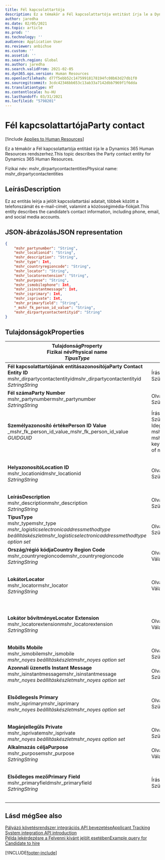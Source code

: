 ```yaml
---
title: Fél kapcsolattartója
description: Ez a témakör a Fél kapcsolattartója entitást írja le a Dynamics 365 Human Resources rendszerhez.
author: jaredha
ms.date: 02/05/2021
ms.topic: article
ms.prod: ''
ms.technology: ''
audience: Application User
ms.reviewer: anbichse
ms.custom: ''
ms.assetid: ''
ms.search.region: Global
ms.author: jaredha
ms.search.validFrom: 2021-02-05
ms.dyn365.ops.version: Human Resources
ms.openlocfilehash: d77f5ebb52c14759918178194fc08b63d27db1f0
ms.sourcegitcommit: 3cdc42346bb653c13ab33a7142dbb7969f1f6dda
ms.translationtype: HT
ms.contentlocale: hu-HU
ms.lasthandoff: 03/31/2021
ms.locfileid: "5798201"
---
```

# <a name="party-contact"></a><span data-ttu-id="0a22f-103">Fél kapcsolattartója</span><span class="sxs-lookup"><span data-stu-id="0a22f-103">Party contact</span></span>

[!include [Applies to Human Resources](../includes/applies-to-hr.md)]

<span data-ttu-id="0a22f-104">Ez a témakör a Fél kapcsolattartója entitást írja le a Dynamics 365 Human Resources rendszerhez.</span><span class="sxs-lookup"><span data-stu-id="0a22f-104">This topic describes the Party contact entity for Dynamics 365 Human Resources.</span></span>

<span data-ttu-id="0a22f-105">Fizikai név: mshr_dirpartycontactentities</span><span class="sxs-lookup"><span data-stu-id="0a22f-105">Physical name: mshr_dirpartycontactentities</span></span>

## <a name="description"></a><span data-ttu-id="0a22f-106">Leírás</span><span class="sxs-lookup"><span data-stu-id="0a22f-106">Description</span></span>

<span data-ttu-id="0a22f-107">Ez az entitás leírja a jelölt kapcsolattartási adatait, többek között a telefonszámát és e-mail-címét, valamint a közösségimédia-fiókjait.</span><span class="sxs-lookup"><span data-stu-id="0a22f-107">This entity describes the candidate’s contact information, including phone, email, and social media accounts.</span></span>

## <a name="json-representation"></a><span data-ttu-id="0a22f-108">JSON-ábrázolás</span><span class="sxs-lookup"><span data-stu-id="0a22f-108">JSON representation</span></span>

```json
{
    "mshr_partynumber": "String",
    "mshr_locationid": "String",
    "mshr_description": "String",
    "mshr_type": Int,
    "mshr_countryregioncode": "String",
    "mshr_locator": "String",
    "mshr_locatorextension": "String",
    "mshr_purpose": "String",
    "mshr_ismobilephone": Int,
    "mshr_isinstantmessage": Int,
    "mshr_isprimary": Int,
    "mshr_isprivate": Int,
    "mshr_primaryfield": "String",
    "_mshr_fk_person_id_value": "String",
    "mshr_dirpartycontactentityid": "String"
}
```

## <a name="properties"></a><span data-ttu-id="0a22f-109">Tulajdonságok</span><span class="sxs-lookup"><span data-stu-id="0a22f-109">Properties</span></span>

| <span data-ttu-id="0a22f-110">Tulajdonság</span><span class="sxs-lookup"><span data-stu-id="0a22f-110">Property</span></span><br><span data-ttu-id="0a22f-111">**Fizikai név**</span><span class="sxs-lookup"><span data-stu-id="0a22f-111">**Physical name**</span></span><br><span data-ttu-id="0a22f-112">**_Típus_**</span><span class="sxs-lookup"><span data-stu-id="0a22f-112">**_Type_**</span></span> | <span data-ttu-id="0a22f-113">Használat</span><span class="sxs-lookup"><span data-stu-id="0a22f-113">Use</span></span> | <span data-ttu-id="0a22f-114">Leírás</span><span class="sxs-lookup"><span data-stu-id="0a22f-114">Description</span></span> |
| --- | --- | --- |
| <span data-ttu-id="0a22f-115">**Fél kapcsolattartójának entitásazonosítója**</span><span class="sxs-lookup"><span data-stu-id="0a22f-115">**Party Contact Entity ID**</span></span><br><span data-ttu-id="0a22f-116">mshr_dirpartycontactentityid</span><span class="sxs-lookup"><span data-stu-id="0a22f-116">mshr_dirpartycontactentityid</span></span><br><span data-ttu-id="0a22f-117">*Sztring*</span><span class="sxs-lookup"><span data-stu-id="0a22f-117">*String*</span></span> | <span data-ttu-id="0a22f-118">Írásvédett</span><span class="sxs-lookup"><span data-stu-id="0a22f-118">Read-only</span></span><br><span data-ttu-id="0a22f-119">Szükséges</span><span class="sxs-lookup"><span data-stu-id="0a22f-119">Required</span></span> | <span data-ttu-id="0a22f-120">Az entitásrekord rendszer által generált egyedi azonosítója.</span><span class="sxs-lookup"><span data-stu-id="0a22f-120">System-generated unique identifier for the entity record.</span></span> |
| <span data-ttu-id="0a22f-121">**Fél száma**</span><span class="sxs-lookup"><span data-stu-id="0a22f-121">**Party Number**</span></span><br><span data-ttu-id="0a22f-122">mshr_partynumber</span><span class="sxs-lookup"><span data-stu-id="0a22f-122">mshr_partynumber</span></span><br><span data-ttu-id="0a22f-123">*Sztring*</span><span class="sxs-lookup"><span data-stu-id="0a22f-123">*String*</span></span> | <span data-ttu-id="0a22f-124">Olvasás/írás</span><span class="sxs-lookup"><span data-stu-id="0a22f-124">Read/write</span></span><br><span data-ttu-id="0a22f-125">Szükséges</span><span class="sxs-lookup"><span data-stu-id="0a22f-125">Required</span></span> | <span data-ttu-id="0a22f-126">A társított fél (személy) rekordjának azonosítója.</span><span class="sxs-lookup"><span data-stu-id="0a22f-126">The ID of the associated party (person) record.</span></span> |
| <span data-ttu-id="0a22f-127">**Személyazonosító értéke**</span><span class="sxs-lookup"><span data-stu-id="0a22f-127">**Person ID Value**</span></span><br><span data-ttu-id="0a22f-128">_mshr_fk_person_id_value</span><span class="sxs-lookup"><span data-stu-id="0a22f-128">_mshr_fk_person_id_value</span></span><br><span data-ttu-id="0a22f-129">*GUID*</span><span class="sxs-lookup"><span data-stu-id="0a22f-129">*GUID*</span></span> | <span data-ttu-id="0a22f-130">Írásvédett</span><span class="sxs-lookup"><span data-stu-id="0a22f-130">Read-only</span></span><br><span data-ttu-id="0a22f-131">Szükséges</span><span class="sxs-lookup"><span data-stu-id="0a22f-131">Required</span></span><br><span data-ttu-id="0a22f-132">Idegen kulcs: mshr_dirpersonentityid / mshr_dirpersonentity</span><span class="sxs-lookup"><span data-stu-id="0a22f-132">Foreign key: mshr_dirpersonentityid of mshr_dirpersonentity</span></span> | <span data-ttu-id="0a22f-133">A fél (személy) entitásrekord rendszer által generált egyedi azonosítója.</span><span class="sxs-lookup"><span data-stu-id="0a22f-133">The system-generated identifier of the party (person) entity record.</span></span> |
| <span data-ttu-id="0a22f-134">**Helyazonosító**</span><span class="sxs-lookup"><span data-stu-id="0a22f-134">**Location ID**</span></span><br><span data-ttu-id="0a22f-135">mshr_locationid</span><span class="sxs-lookup"><span data-stu-id="0a22f-135">mshr_locationid</span></span><br><span data-ttu-id="0a22f-136">*Sztring*</span><span class="sxs-lookup"><span data-stu-id="0a22f-136">*String*</span></span> | <span data-ttu-id="0a22f-137">Olvasás/írás</span><span class="sxs-lookup"><span data-stu-id="0a22f-137">Read/write</span></span><br><span data-ttu-id="0a22f-138">Szükséges</span><span class="sxs-lookup"><span data-stu-id="0a22f-138">Required</span></span> | <span data-ttu-id="0a22f-139">A címrekord helyazonosítója.</span><span class="sxs-lookup"><span data-stu-id="0a22f-139">The location ID of the address record.</span></span> <span data-ttu-id="0a22f-140">Beállítás egy mshr_logisticspostaladdresslocationcdsentity entitásban.</span><span class="sxs-lookup"><span data-stu-id="0a22f-140">Set up in mshr_logisticspostaladdresslocationcdsentity entity.</span></span> |
| <span data-ttu-id="0a22f-141">**Leírás**</span><span class="sxs-lookup"><span data-stu-id="0a22f-141">**Description**</span></span><br><span data-ttu-id="0a22f-142">mshr_description</span><span class="sxs-lookup"><span data-stu-id="0a22f-142">mshr_description</span></span><br><span data-ttu-id="0a22f-143">*Sztring*</span><span class="sxs-lookup"><span data-stu-id="0a22f-143">*String*</span></span> | <span data-ttu-id="0a22f-144">Olvasás/írás</span><span class="sxs-lookup"><span data-stu-id="0a22f-144">Read/write</span></span><br><span data-ttu-id="0a22f-145">Szükséges</span><span class="sxs-lookup"><span data-stu-id="0a22f-145">Required</span></span> | <span data-ttu-id="0a22f-146">A kapcsolattartó részleteinek leírása.</span><span class="sxs-lookup"><span data-stu-id="0a22f-146">The description of the contact details.</span></span> |
| <span data-ttu-id="0a22f-147">**Típus**</span><span class="sxs-lookup"><span data-stu-id="0a22f-147">**Type**</span></span><br><span data-ttu-id="0a22f-148">mshr_type</span><span class="sxs-lookup"><span data-stu-id="0a22f-148">mshr_type</span></span><br><span data-ttu-id="0a22f-149">*mshr_logisticselectronicaddressmethodtype beállításkészlet*</span><span class="sxs-lookup"><span data-stu-id="0a22f-149">*mshr_logisticselectronicaddressmethodtype option set*</span></span> | <span data-ttu-id="0a22f-150">Olvasás/írás</span><span class="sxs-lookup"><span data-stu-id="0a22f-150">Read/write</span></span><br><span data-ttu-id="0a22f-151">Szükséges</span><span class="sxs-lookup"><span data-stu-id="0a22f-151">Required</span></span> | <span data-ttu-id="0a22f-152">A kapcsolattartó részleteinek típusa.</span><span class="sxs-lookup"><span data-stu-id="0a22f-152">The contact detail type.</span></span> |
| <span data-ttu-id="0a22f-153">**Ország/régió kódja**</span><span class="sxs-lookup"><span data-stu-id="0a22f-153">**Country Region Code**</span></span><br><span data-ttu-id="0a22f-154">mshr_countryregioncode</span><span class="sxs-lookup"><span data-stu-id="0a22f-154">mshr_countryregioncode</span></span><br><span data-ttu-id="0a22f-155">*Sztring*</span><span class="sxs-lookup"><span data-stu-id="0a22f-155">*String*</span></span> | <span data-ttu-id="0a22f-156">Olvasás/írás</span><span class="sxs-lookup"><span data-stu-id="0a22f-156">Read/write</span></span><br><span data-ttu-id="0a22f-157">Választható</span><span class="sxs-lookup"><span data-stu-id="0a22f-157">Optional</span></span> | <span data-ttu-id="0a22f-158">A címhez tartozó ország vagy régió megadása</span><span class="sxs-lookup"><span data-stu-id="0a22f-158">The country or region of the address.</span></span> |
| <span data-ttu-id="0a22f-159">**Lokátor**</span><span class="sxs-lookup"><span data-stu-id="0a22f-159">**Locator**</span></span><br><span data-ttu-id="0a22f-160">mshr_locator</span><span class="sxs-lookup"><span data-stu-id="0a22f-160">mshr_locator</span></span><br><span data-ttu-id="0a22f-161">*Sztring*</span><span class="sxs-lookup"><span data-stu-id="0a22f-161">*String*</span></span> | <span data-ttu-id="0a22f-162">Olvasás/írás</span><span class="sxs-lookup"><span data-stu-id="0a22f-162">Read/write</span></span><br><span data-ttu-id="0a22f-163">Választható</span><span class="sxs-lookup"><span data-stu-id="0a22f-163">Optional</span></span> | <span data-ttu-id="0a22f-164">A kapcsolattartó adatai.</span><span class="sxs-lookup"><span data-stu-id="0a22f-164">The contact details.</span></span> <span data-ttu-id="0a22f-165">Ha például a típus **E-mail-cím**, akkor ez a mező a jelölt e-mail-címét tartalmazza.</span><span class="sxs-lookup"><span data-stu-id="0a22f-165">For example, if the type is **Email address**, then this field contains the candidate’s email address.</span></span> |
| <span data-ttu-id="0a22f-166">**Lokátor bővítménye**</span><span class="sxs-lookup"><span data-stu-id="0a22f-166">**Locator Extension**</span></span><br><span data-ttu-id="0a22f-167">mshr_locatorextension</span><span class="sxs-lookup"><span data-stu-id="0a22f-167">mshr_locatorextension</span></span><br><span data-ttu-id="0a22f-168">*Sztring*</span><span class="sxs-lookup"><span data-stu-id="0a22f-168">*String*</span></span> | <span data-ttu-id="0a22f-169">Olvasás/írás</span><span class="sxs-lookup"><span data-stu-id="0a22f-169">Read/write</span></span><br><span data-ttu-id="0a22f-170">Választható</span><span class="sxs-lookup"><span data-stu-id="0a22f-170">Optional</span></span> | <span data-ttu-id="0a22f-171">A lokátor bővítménye.</span><span class="sxs-lookup"><span data-stu-id="0a22f-171">The locator extension.</span></span> <span data-ttu-id="0a22f-172">Ha például a típus **Telefon**, ez a tulajdonság a telefonszámmelléket tartalmazza.</span><span class="sxs-lookup"><span data-stu-id="0a22f-172">For example, if the type is **Phone**, then this property would contain the phone number extension.</span></span> |
| <span data-ttu-id="0a22f-173">**Mobil**</span><span class="sxs-lookup"><span data-stu-id="0a22f-173">**Is Mobile**</span></span><br><span data-ttu-id="0a22f-174">mshr_ismobile</span><span class="sxs-lookup"><span data-stu-id="0a22f-174">mshr_ismobile</span></span><br><span data-ttu-id="0a22f-175">*mshr_noyes beállításkészlet*</span><span class="sxs-lookup"><span data-stu-id="0a22f-175">*mshr_noyes option set*</span></span> | <span data-ttu-id="0a22f-176">Olvasás/írás</span><span class="sxs-lookup"><span data-stu-id="0a22f-176">Read/write</span></span><br><span data-ttu-id="0a22f-177">Szükséges</span><span class="sxs-lookup"><span data-stu-id="0a22f-177">Required</span></span> | <span data-ttu-id="0a22f-178">Azt adja meg, hogy a telefon mobiltelefonszám-e.</span><span class="sxs-lookup"><span data-stu-id="0a22f-178">Specifies whether the phone is a mobile number.</span></span> |
| <span data-ttu-id="0a22f-179">**Azonnali üzenet**</span><span class="sxs-lookup"><span data-stu-id="0a22f-179">**Is Instant Message**</span></span><br><span data-ttu-id="0a22f-180">mshr_isinstantmessage</span><span class="sxs-lookup"><span data-stu-id="0a22f-180">mshr_isinstantmessage</span></span><br><span data-ttu-id="0a22f-181">*mshr_noyes beállításkészlet*</span><span class="sxs-lookup"><span data-stu-id="0a22f-181">*mshr_noyes option set*</span></span> | <span data-ttu-id="0a22f-182">Olvasás/írás</span><span class="sxs-lookup"><span data-stu-id="0a22f-182">Read/write</span></span><br><span data-ttu-id="0a22f-183">Szükséges</span><span class="sxs-lookup"><span data-stu-id="0a22f-183">Required</span></span> | <span data-ttu-id="0a22f-184">Megadja, hogy a telefon engedélyezve van-e azonnali üzenetküldésre.</span><span class="sxs-lookup"><span data-stu-id="0a22f-184">Specifies whether the phone is enabled for instant messaging.</span></span> |
| <span data-ttu-id="0a22f-185">**Elsődleges**</span><span class="sxs-lookup"><span data-stu-id="0a22f-185">**Is Primary**</span></span><br><span data-ttu-id="0a22f-186">mshr_isprimary</span><span class="sxs-lookup"><span data-stu-id="0a22f-186">mshr_isprimary</span></span><br><span data-ttu-id="0a22f-187">*mshr_noyes beállításkészlet*</span><span class="sxs-lookup"><span data-stu-id="0a22f-187">*mshr_noyes option set*</span></span> | <span data-ttu-id="0a22f-188">Olvasás/írás</span><span class="sxs-lookup"><span data-stu-id="0a22f-188">Read/write</span></span><br><span data-ttu-id="0a22f-189">Szükséges</span><span class="sxs-lookup"><span data-stu-id="0a22f-189">Required</span></span> | <span data-ttu-id="0a22f-190">Meghatározza a kapcsolattartó típusának elsődleges kapcsolattartóját.</span><span class="sxs-lookup"><span data-stu-id="0a22f-190">Determines the primary contact of the contact type.</span></span> <span data-ttu-id="0a22f-191">Kapcsolattartó-típusonként csak egy elsődleges rekord lehet.</span><span class="sxs-lookup"><span data-stu-id="0a22f-191">There must be only one primary record per contact type.</span></span> |
| <span data-ttu-id="0a22f-192">**Magánjellegű**</span><span class="sxs-lookup"><span data-stu-id="0a22f-192">**Is Private**</span></span><br><span data-ttu-id="0a22f-193">mshr_isprivate</span><span class="sxs-lookup"><span data-stu-id="0a22f-193">mshr_isprivate</span></span><br><span data-ttu-id="0a22f-194">*mshr_noyes beállításkészlet*</span><span class="sxs-lookup"><span data-stu-id="0a22f-194">*mshr_noyes option set*</span></span> | <span data-ttu-id="0a22f-195">Olvasás/írás</span><span class="sxs-lookup"><span data-stu-id="0a22f-195">Read/write</span></span><br><span data-ttu-id="0a22f-196">Szükséges</span><span class="sxs-lookup"><span data-stu-id="0a22f-196">Required</span></span> | <span data-ttu-id="0a22f-197">Azt jelzi, hogy ez a cím a személy privát címe-e.</span><span class="sxs-lookup"><span data-stu-id="0a22f-197">Identifies whether this address is a private address for the person.</span></span> |
| <span data-ttu-id="0a22f-198">**Alkalmazás célja**</span><span class="sxs-lookup"><span data-stu-id="0a22f-198">**Purpose**</span></span><br><span data-ttu-id="0a22f-199">mshr_purpose</span><span class="sxs-lookup"><span data-stu-id="0a22f-199">mshr_purpose</span></span><br><span data-ttu-id="0a22f-200">*Sztring*</span><span class="sxs-lookup"><span data-stu-id="0a22f-200">*String*</span></span> | <span data-ttu-id="0a22f-201">Olvasás/írás</span><span class="sxs-lookup"><span data-stu-id="0a22f-201">Read/write</span></span><br><span data-ttu-id="0a22f-202">Választható</span><span class="sxs-lookup"><span data-stu-id="0a22f-202">Optional</span></span> | <span data-ttu-id="0a22f-203">A kapcsolattartó céljának/szerepkörének leírása.</span><span class="sxs-lookup"><span data-stu-id="0a22f-203">The purpose/role of the contact details.</span></span> |
| <span data-ttu-id="0a22f-204">**Elsődleges mező**</span><span class="sxs-lookup"><span data-stu-id="0a22f-204">**Primary Field**</span></span><br><span data-ttu-id="0a22f-205">mshr_primaryfield</span><span class="sxs-lookup"><span data-stu-id="0a22f-205">mshr_primaryfield</span></span><br><span data-ttu-id="0a22f-206">*Sztring*</span><span class="sxs-lookup"><span data-stu-id="0a22f-206">*String*</span></span> | <span data-ttu-id="0a22f-207">Írásvédett</span><span class="sxs-lookup"><span data-stu-id="0a22f-207">Read-only</span></span><br><span data-ttu-id="0a22f-208">Szükséges</span><span class="sxs-lookup"><span data-stu-id="0a22f-208">Required</span></span> | <span data-ttu-id="0a22f-209">Az entitásrekord elsődleges azonosítójaként használt mező.</span><span class="sxs-lookup"><span data-stu-id="0a22f-209">Field used as a primary identifier of the entity record.</span></span> <span data-ttu-id="0a22f-210">Fél számának, típusának, leírásának és lokátorának kombinációja.</span><span class="sxs-lookup"><span data-stu-id="0a22f-210">Combination of party number, type, description, and locator.</span></span> |

## <a name="see-also"></a><span data-ttu-id="0a22f-211">Lásd még</span><span class="sxs-lookup"><span data-stu-id="0a22f-211">See also</span></span>

[<span data-ttu-id="0a22f-212">Pályázó követésrendszer integrációs API bevezetése</span><span class="sxs-lookup"><span data-stu-id="0a22f-212">Applicant Tracking System integration API introduction</span></span>](hr-admin-integration-ats-api-introduction.md)<br>
[<span data-ttu-id="0a22f-213">Példa lekérdezésre a Felvenni kívánt jelölt esetében</span><span class="sxs-lookup"><span data-stu-id="0a22f-213">Example query for Candidate to hire</span></span>](hr-admin-integration-ats-api-candidate-to-hire-example-query.md)



[!INCLUDE[footer-include](../includes/footer-banner.md)]